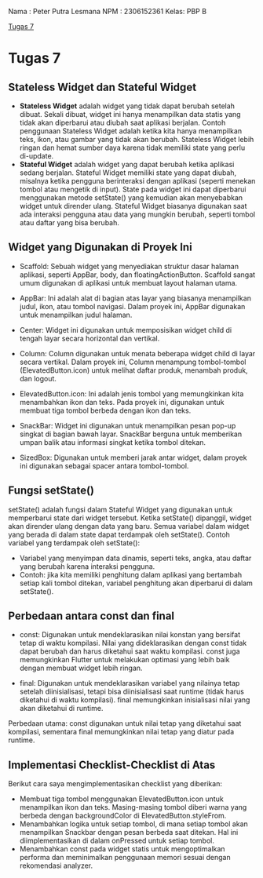Nama : Peter Putra Lesmana
NPM : 2306152361
Kelas: PBP B


[Tugas 7](#tugas-7)
# Tugas 7

## Stateless Widget dan Stateful Widget
- **Stateless Widget** adalah widget yang tidak dapat berubah setelah dibuat. Sekali dibuat, widget ini hanya menampilkan data statis yang tidak akan diperbarui atau diubah saat aplikasi berjalan. Contoh penggunaan Stateless Widget adalah ketika kita hanya menampilkan teks, ikon, atau gambar yang tidak akan berubah. Stateless Widget lebih ringan dan hemat sumber daya karena tidak memiliki state yang perlu di-update.
- **Stateful Widget** adalah widget yang dapat berubah ketika aplikasi sedang berjalan. Stateful Widget memiliki state yang dapat diubah, misalnya ketika pengguna berinteraksi dengan aplikasi (seperti menekan tombol atau mengetik di input). State pada widget ini dapat diperbarui menggunakan metode setState() yang kemudian akan menyebabkan widget untuk dirender ulang. Stateful Widget biasanya digunakan saat ada interaksi pengguna atau data yang mungkin berubah, seperti tombol atau daftar yang bisa berubah.
## Widget yang Digunakan di Proyek Ini
- Scaffold: Sebuah widget yang menyediakan struktur dasar halaman aplikasi, seperti AppBar, body, dan floatingActionButton. Scaffold sangat umum digunakan di aplikasi untuk membuat layout halaman utama.

- AppBar: Ini adalah alat di bagian atas layar yang biasanya menampilkan judul, ikon, atau tombol navigasi. Dalam proyek ini, AppBar digunakan untuk menampilkan judul halaman.

- Center: Widget ini digunakan untuk memposisikan widget child di tengah layar secara horizontal dan vertikal.

- Column: Column digunakan untuk menata beberapa widget child di layar secara vertikal. Dalam proyek ini, Column menampung tombol-tombol (ElevatedButton.icon) untuk melihat daftar produk, menambah produk, dan logout.

- ElevatedButton.icon: Ini adalah jenis tombol yang memungkinkan kita menambahkan ikon dan teks. Pada proyek ini, digunakan untuk membuat tiga tombol berbeda dengan ikon dan teks.

- SnackBar: Widget ini digunakan untuk menampilkan pesan pop-up singkat di bagian bawah layar. SnackBar berguna untuk memberikan umpan balik atau informasi singkat ketika tombol ditekan.

- SizedBox: Digunakan untuk memberi jarak antar widget, dalam proyek ini digunakan sebagai spacer antara tombol-tombol.

## Fungsi setState()
setState() adalah fungsi dalam Stateful Widget yang digunakan untuk memperbarui state dari widget tersebut. Ketika setState() dipanggil, widget akan dirender ulang dengan data yang baru. Semua variabel dalam widget yang berada di dalam state dapat terdampak oleh setState().
Contoh variabel yang terdampak oleh setState():
- Variabel yang menyimpan data dinamis, seperti teks, angka, atau daftar yang berubah karena interaksi pengguna.
- Contoh: jika kita memiliki penghitung dalam aplikasi yang bertambah setiap kali tombol ditekan, variabel penghitung akan diperbarui di dalam setState().

## Perbedaan antara const dan final
- const: Digunakan untuk mendeklarasikan nilai konstan yang bersifat tetap di waktu kompilasi. Nilai yang dideklarasikan dengan const tidak dapat berubah dan harus diketahui saat waktu kompilasi. const juga memungkinkan Flutter untuk melakukan optimasi yang lebih baik dengan membuat widget lebih ringan.

- final: Digunakan untuk mendeklarasikan variabel yang nilainya tetap setelah diinisialisasi, tetapi bisa diinisialisasi saat runtime (tidak harus diketahui di waktu kompilasi). final memungkinkan inisialisasi nilai yang akan diketahui di runtime.

Perbedaan utama: const digunakan untuk nilai tetap yang diketahui saat kompilasi, sementara final memungkinkan nilai tetap yang diatur pada runtime.

## Implementasi Checklist-Checklist di Atas
Berikut cara saya mengimplementasikan checklist yang diberikan:

- Membuat tiga tombol menggunakan ElevatedButton.icon untuk menampilkan ikon dan teks. Masing-masing tombol diberi warna yang berbeda dengan backgroundColor di ElevatedButton.styleFrom.
- Menambahkan logika untuk setiap tombol, di mana setiap tombol akan menampilkan Snackbar dengan pesan berbeda saat ditekan. Hal ini diimplementasikan di dalam onPressed untuk setiap tombol.
- Menambahkan const pada widget statis untuk mengoptimalkan performa dan meminimalkan penggunaan memori sesuai dengan rekomendasi analyzer.



